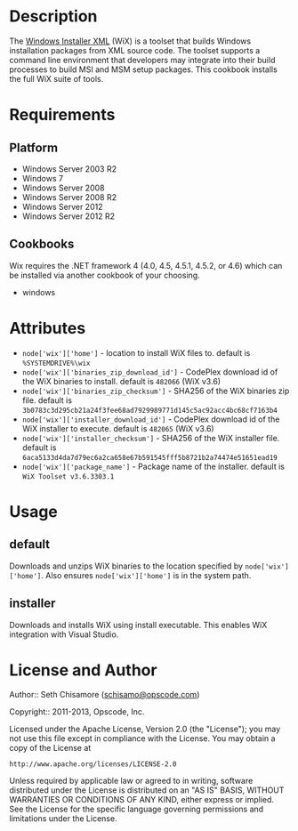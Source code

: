 Description
===========

The [Windows Installer XML](http://wix.sourceforge.net/) (WiX) is a toolset
that builds Windows installation packages from XML source code. The toolset
supports a command line environment that developers may integrate into their
build processes to build MSI and MSM setup packages. This cookbook installs the
full WiX suite of tools.

Requirements
============

Platform
--------

* Windows Server 2003 R2
* Windows 7
* Windows Server 2008
* Windows Server 2008 R2
* Windows Server 2012
* Windows Server 2012 R2

Cookbooks
---------

Wix requires the .NET framework 4 (4.0, 4.5, 4.5.1, 4.5.2, or 4.6) which can be
installed via another cookbook of your choosing.

* windows

Attributes
==========

* `node['wix']['home']` - location to install WiX files to.  default is
  `%SYSTEMDRIVE%\wix`
* `node['wix']['binaries_zip_download_id']` - CodePlex download id of the WiX binaries to
   install. default is `482066` (WiX v3.6)
* `node['wix']['binaries_zip_checksum']` - SHA256 of the WiX binaries zip file. default is
  `3b0783c3d295cb21a24f3fee68ad7929989771d145c5ac92acc4bc68cf7163b4`
* `node['wix']['installer_download_id']` - CodePlex download id of the WiX installer to
   execute. default is `482065` (WiX v3.6)
* `node['wix']['installer_checksum']` - SHA256 of the WiX installer file. default is
  `6aca5133d4da7d79ec6a2ca658e67b591545fff5b8721b2a74474e51651ead19`
* `node['wix']['package_name']` - Package name of the installer.  default is
  `WiX Toolset v3.6.3303.1`

Usage
=====

default
-------

Downloads and unzips WiX binaries to the location specified by `node['wix']['home']`.
Also ensures `node['wix']['home']` is in the system path.

installer
---------

Downloads and installs WiX using install executable.  This enables WiX integration with Visual Studio.

License and Author
==================

Author:: Seth Chisamore (<schisamo@opscode.com>)

Copyright:: 2011-2013, Opscode, Inc.

Licensed under the Apache License, Version 2.0 (the "License");
you may not use this file except in compliance with the License.
You may obtain a copy of the License at

    http://www.apache.org/licenses/LICENSE-2.0

Unless required by applicable law or agreed to in writing, software
distributed under the License is distributed on an "AS IS" BASIS,
WITHOUT WARRANTIES OR CONDITIONS OF ANY KIND, either express or implied.
See the License for the specific language governing permissions and
limitations under the License.

